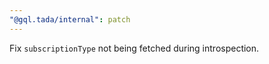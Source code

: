 ```yaml
---
"@gql.tada/internal": patch
---
```


Fix `subscriptionType` not being fetched during introspection.

